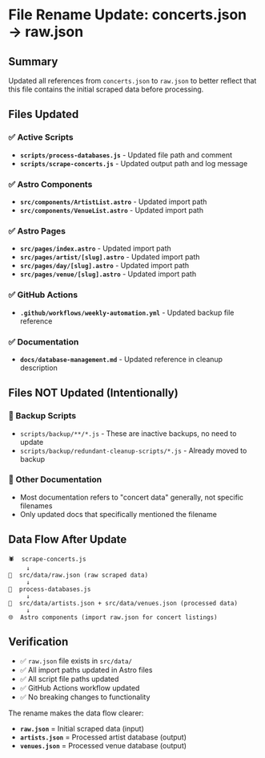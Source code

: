 # File Rename Update: concerts.json → raw.json

## Summary

Updated all references from `concerts.json` to `raw.json` to better reflect that this file contains the initial scraped data before processing.

## Files Updated

### ✅ Active Scripts

- **`scripts/process-databases.js`** - Updated file path and comment
- **`scripts/scrape-concerts.js`** - Updated output path and log message

### ✅ Astro Components

- **`src/components/ArtistList.astro`** - Updated import path
- **`src/components/VenueList.astro`** - Updated import path

### ✅ Astro Pages

- **`src/pages/index.astro`** - Updated import path
- **`src/pages/artist/[slug].astro`** - Updated import path
- **`src/pages/day/[slug].astro`** - Updated import path
- **`src/pages/venue/[slug].astro`** - Updated import path

### ✅ GitHub Actions

- **`.github/workflows/weekly-automation.yml`** - Updated backup file reference

### ✅ Documentation

- **`docs/database-management.md`** - Updated reference in cleanup description

## Files NOT Updated (Intentionally)

### 📁 Backup Scripts

- `scripts/backup/**/*.js` - These are inactive backups, no need to update
- `scripts/backup/redundant-cleanup-scripts/*.js` - Already moved to backup

### 📄 Other Documentation

- Most documentation refers to "concert data" generally, not specific filenames
- Only updated docs that specifically mentioned the filename

## Data Flow After Update

```text
🕷️  scrape-concerts.js
     ↓
📄  src/data/raw.json (raw scraped data)
     ↓
🔄  process-databases.js
     ↓
📄  src/data/artists.json + src/data/venues.json (processed data)
     ↓
🌐  Astro components (import raw.json for concert listings)
```

## Verification

- ✅ `raw.json` file exists in `src/data/`
- ✅ All import paths updated in Astro files
- ✅ All script file paths updated
- ✅ GitHub Actions workflow updated
- ✅ No breaking changes to functionality

The rename makes the data flow clearer:

- **`raw.json`** = Initial scraped data (input)
- **`artists.json`** = Processed artist database (output)
- **`venues.json`** = Processed venue database (output)
